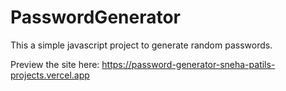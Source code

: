 # PasswordGenerator
This a simple javascript project to generate random passwords.

Preview the site here: https://password-generator-sneha-patils-projects.vercel.app
